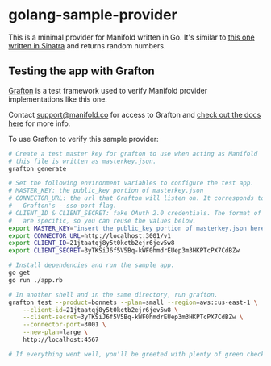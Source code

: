 # golang-sample-provider

This is a minimal provider for Manifold written in Go. It's similar to [this one written in Sinatra](https://github.com/manifoldco/ruby-sinatra-sample-provider) and returns random numbers.

## Testing the app with Grafton

[Grafton](https://github.com/manifoldco/grafton) is a test framework used to verify Manifold provider implementations like this one.

Contact [support@manifold.co](mailto:support@manifold.co) for access to
Grafton and [check out the docs here](https://docs.manifold.co/#section/Getting-Started/Using-Grafton) for more info.


To use Grafton to verify this sample provider:

```bash
# Create a test master key for grafton to use when acting as Manifold
# this file is written as masterkey.json.
grafton generate

# Set the following environment variables to configure the test app.
# MASTER_KEY: the public_key portion of masterkey.json
# CONNECTOR_URL: the url that Grafton will listen on. It corresponds to
#   Grafton's --sso-port flag.
# CLIENT_ID & CLIENT_SECRET: fake OAuth 2.0 credentials. The format of these
#   are specific, so you can reuse the values below.
export MASTER_KEY="insert the public_key portion of masterkey.json here"
export CONNECTOR_URL=http://localhost:3001/v1
export CLIENT_ID=21jtaatqj8y5t0kctb2ejr6jev5w8
export CLIENT_SECRET=3yTKSiJ6f5V5Bq-kWF0hmdrEUep3m3HKPTcPX7CdBZw

# Install dependencies and run the sample app.
go get
go run ./app.rb

# In another shell and in the same directory, run grafton.
grafton test --product=bonnets --plan=small --region=aws::us-east-1 \
    --client-id=21jtaatqj8y5t0kctb2ejr6jev5w8 \
    --client-secret=3yTKSiJ6f5V5Bq-kWF0hmdrEUep3m3HKPTcPX7CdBZw \
    --connector-port=3001 \
    --new-plan=large \
    http://localhost:4567

# If everything went well, you'll be greeted with plenty of green check marks!
```
